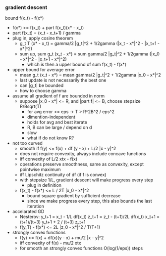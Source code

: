 ### gradient descent

bound f(x_t) - f(x*)
- f(x*) >= f(x_t) + part f(x_t)(x* - x_t)
- part f(x_t) = (x_t - x_t+1) / gamma
- plug in, apply cosine theorem
    - g_t T (x* - x_t) = gamma/2 |g_t|^2 + 1/2gamma (|x_t - x*|^2 - |x_t+1 - x*|^2)
    - sum up, sum g_t (x_t - x*) = sum gamma/2 |g_t|^2 + 1/2gamma (|x_0 - x*|^2 - |x_t+1 - x*|^2)
        - which is then a upper bound of sum f(x_t) - f(x*)
- upper bound for average error 
    - mean g_t (x_t - x*) = mean gamma/2 |g_t|^2 + 1/2gamma |x_0 - x*|^2 
    - last update is not necessarily the best one
    - can |g_t| be bounded
    - how to choose gamma
- assume all gradient of f are bounded in norm
    - suppose |x_0 - x*| <= R, and |part f| <= B, choose stepsize R/Bsqrt(T)
        - for avg error <= eps -> T > R^2B^2 / eps^2
        - dimention-independent
        - holds for avg and best iterate
        - R, B can be large / depend on d
        - slow
        - what if do not know R?
- not too curved
    - smooth if f(y) <= f(x) + df (y - x) + L/2 |x - y|^2
    - does not require convexity, always include concave functions
    - iff convexity of L/2 xtx - f(x)
    - operations preserve smoothness, same as convexity, except pointwise maximum
    - iff Lipschitz continuity of df (if f is convex)
    - with stepsize 1/L, gradient descent will make progress every step
        - plug in definition
    - f(x_t) - f(x*) <= L / 2T |x_0 - x*|^2
        - bound square gradient by sufficient decrease
        - since we make progress every step, this also bounds the last iteration
- accelarated GD
    - Nesterov: y_t+1 = x_t - 1/L df(x_t)
    z_t+1 = z_t - (t+1)/2L df(x_t)
    x_t+1 = (t+1)/(t+3) y_t+1 + 2 / (t+3) z_t+1
    - f(y_T) - f(x*) <= 2L |z_0 - x*|^2 / T(T+1)
- strongly convex functions
    - f(y) >= f(x) + df(x)(y - x) + mu/2 |x - y|^2
    - iff convexity of f(x) - mu/2 xtx
    - for smooth an strongly convex functions O(log(1/eps)) steps